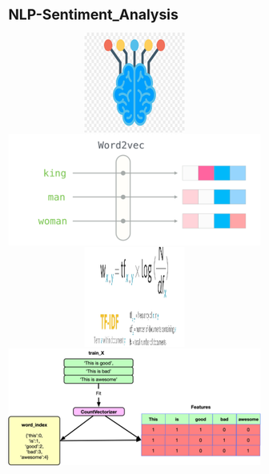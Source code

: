 # NLP-Sentiment_Analysis

<p align="center">
<img src = "Image/NLP.png" width = 200 height=200>
<img src = "image/word2vec.png">
<img src = "Image/tfidf.jpeg" width = 200 height=200>
<img src = "Image/countvectorizer.png">
</p>
